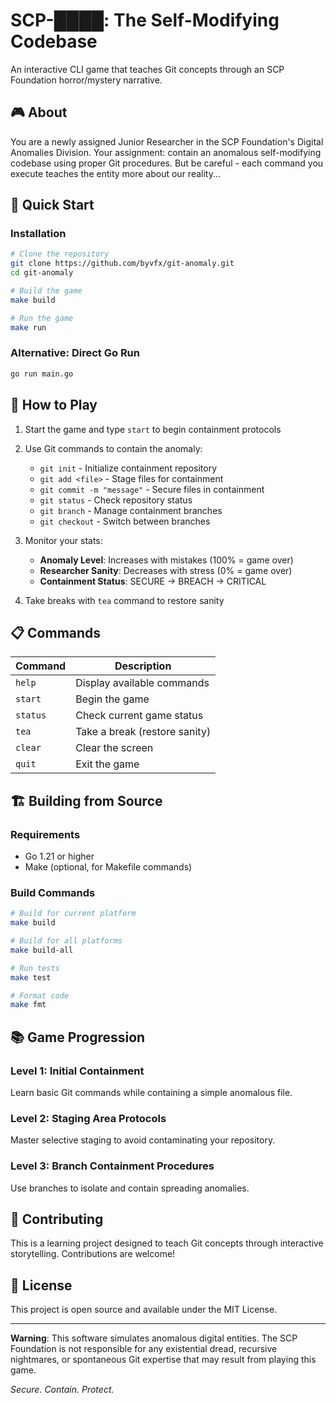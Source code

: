 # SCP-████: The Self-Modifying Codebase

An interactive CLI game that teaches Git concepts through an SCP Foundation horror/mystery narrative.

## 🎮 About

You are a newly assigned Junior Researcher in the SCP Foundation's Digital Anomalies Division. Your assignment: contain an anomalous self-modifying codebase using proper Git procedures. But be careful - each command you execute teaches the entity more about our reality...

## 🚀 Quick Start

### Installation

```bash
# Clone the repository
git clone https://github.com/byvfx/git-anomaly.git
cd git-anomaly

# Build the game
make build

# Run the game
make run
```

### Alternative: Direct Go Run

```bash
go run main.go
```

## 🎯 How to Play

1. Start the game and type `start` to begin containment protocols
2. Use Git commands to contain the anomaly:
   - `git init` - Initialize containment repository
   - `git add <file>` - Stage files for containment
   - `git commit -m "message"` - Secure files in containment
   - `git status` - Check repository status
   - `git branch` - Manage containment branches
   - `git checkout` - Switch between branches

3. Monitor your stats:
   - **Anomaly Level**: Increases with mistakes (100% = game over)
   - **Researcher Sanity**: Decreases with stress (0% = game over)
   - **Containment Status**: SECURE → BREACH → CRITICAL

4. Take breaks with `tea` command to restore sanity

## 📋 Commands

| Command | Description |
|---------|-------------|
| `help` | Display available commands |
| `start` | Begin the game |
| `status` | Check current game status |
| `tea` | Take a break (restore sanity) |
| `clear` | Clear the screen |
| `quit` | Exit the game |

## 🏗️ Building from Source

### Requirements

- Go 1.21 or higher
- Make (optional, for Makefile commands)

### Build Commands

```bash
# Build for current platform
make build

# Build for all platforms
make build-all

# Run tests
make test

# Format code
make fmt
```

## 📚 Game Progression

### Level 1: Initial Containment
Learn basic Git commands while containing a simple anomalous file.

### Level 2: Staging Area Protocols
Master selective staging to avoid contaminating your repository.

### Level 3: Branch Containment Procedures
Use branches to isolate and contain spreading anomalies.

## 🤝 Contributing

This is a learning project designed to teach Git concepts through interactive storytelling. Contributions are welcome!

## 📜 License

This project is open source and available under the MIT License.

---

**Warning**: This software simulates anomalous digital entities. The SCP Foundation is not responsible for any existential dread, recursive nightmares, or spontaneous Git expertise that may result from playing this game.

*Secure. Contain. Protect.*

